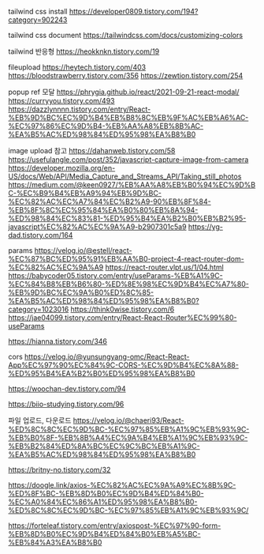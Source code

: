 tailwind css install
https://developer0809.tistory.com/194?category=902243

tailwind css document
https://tailwindcss.com/docs/customizing-colors

tailwind 반응형
https://heokknkn.tistory.com/19

fileupload
https://heytech.tistory.com/403
https://bloodstrawberry.tistory.com/356
https://zewtion.tistory.com/254

popup ref 모달
https://phrygia.github.io/react/2021-09-21-react-modal/
https://curryyou.tistory.com/493
https://dazzlynnnn.tistory.com/entry/React-%EB%9D%BC%EC%9D%B4%EB%B8%8C%EB%9F%AC%EB%A6%AC-%EC%97%86%EC%9D%B4-%EB%AA%A8%EB%8B%AC-%EA%B5%AC%ED%98%84%ED%95%98%EA%B8%B0

image upload 참고
https://dahanweb.tistory.com/58
https://usefulangle.com/post/352/javascript-capture-image-from-camera
https://developer.mozilla.org/en-US/docs/Web/API/Media_Capture_and_Streams_API/Taking_still_photos
https://medium.com/@keen0927/%EB%AA%A8%EB%B0%94%EC%9D%BC-%EC%B9%B4%EB%A9%94%EB%9D%BC-%EC%82%AC%EC%A7%84%EC%B2%A9-90%EB%8F%84-%EB%8F%8C%EC%95%84%EA%B0%80%EB%8A%94-%ED%98%84%EC%83%81-%ED%95%B4%EA%B2%B0%EB%B2%95-javascript%EC%82%AC%EC%9A%A9-b2907301c5a9
https://yg-dad.tistory.com/164

params
https://velog.io/@estell/react-%EC%87%BC%ED%95%91%EB%AA%B0-project-4-react-router-dom-%EC%82%AC%EC%9A%A9
https://react-router.vlpt.us/1/04.html
https://babycoder05.tistory.com/entry/useParams-%EB%A1%9C-%EC%84%B8%EB%B6%80-%ED%8E%98%EC%9D%B4%EC%A7%80-%EB%9D%BC%EC%9A%B0%ED%8C%85-%EA%B5%AC%ED%98%84%ED%95%98%EA%B8%B0?category=1023016
https://think0wise.tistory.com/6
https://jae04099.tistory.com/entry/React-React-Router%EC%99%80-useParams

https://hianna.tistory.com/346

cors
https://velog.io/@yunsungyang-omc/React-React-App%EC%97%90%EC%84%9C-CORS-%EC%9D%B4%EC%8A%88-%ED%95%B4%EA%B2%B0%ED%95%98%EA%B8%B0

https://woochan-dev.tistory.com/94

https://biio-studying.tistory.com/96

파일 업로드, 다운로드
https://velog.io/@chaeri93/React-%ED%8C%8C%EC%9D%BC-%EC%97%85%EB%A1%9C%EB%93%9C-%EB%B0%8F-%EB%8B%A4%EC%9A%B4%EB%A1%9C%EB%93%9C-%EB%B2%84%ED%8A%BC%EC%9C%BC%EB%A1%9C-%EA%B5%AC%ED%98%84%ED%95%98%EA%B8%B0

https://britny-no.tistory.com/32

https://doogle.link/axios-%EC%82%AC%EC%9A%A9%EC%8B%9C-%ED%8F%BC-%EB%8D%B0%EC%9D%B4%ED%84%B0-%EC%A0%84%EC%86%A1%ED%95%98%EA%B8%B0-%ED%8C%8C%EC%9D%BC-%EC%97%85%EB%A1%9C%EB%93%9C/

https://forteleaf.tistory.com/entry/axiospost-%EC%97%90-form-%EB%8D%B0%EC%9D%B4%ED%84%B0%EB%A5%BC-%EB%84%A3%EA%B8%B0
